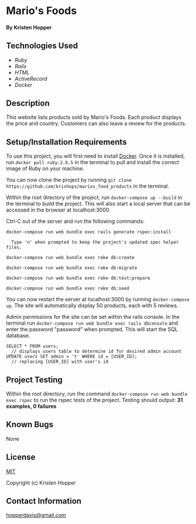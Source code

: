 # Mario's Foods

#### By Kristen Hopper

## Technologies Used

* _Ruby_
* _Rails_
* _HTML_
* _ActiveRecord_
* _Docker_

## Description

This website lists products sold by Mario's Foods. Each product displays the price and country. Customers can also leave a review for the products.

## Setup/Installation Requirements

To use this project, you will first need to install [Docker](https://docs.docker.com/get-docker/). Once it is installed, run `docker pull ruby:2.6.5` in the terminal to pull and install the correct image of Ruby on your machine.

You can now clone the project by running `git clone https://github.com/krishops/marios_food_products` in the terminal.

Within the root directory of the project, run `docker-compose up --build` in the terminal to build the project. This will also start a local server that can be accessed in the browser at localhost:3000. 

Ctrl-C out of the server and run the following commands:

`docker-compose run web bundle exec rails generate rspec:install`
      
      Type 'n' when prompted to keep the project's updated spec helper files.

`docker-compose run web bundle exec rake db:create`

`docker-compose run web bundle exec rake db:migrate`

`docker-compose run web bundle exec rake db:test:prepare`

`docker-compose run web bundle exec rake db:seed`

You can now restart the server at localhost:3000 by running `docker-compose up`. The site will automatically display 50 products, each with 5 reviews.

Admin permissions for the site can be set within the rails console. In the terminal run `docker-compose run web bundle exec rails dbconsole` and enter the password "password" when prompted. This will start the SQL database.

```
SELECT * FROM users;
  // displays users table to determine id for desired admin account
UPDATE users SET admin = 't' WHERE id = [USER_ID];
  // replacing [USER_ID] with user's id
```

## Project Testing

Within the root directory, run the command `docker-compose run web bundle exec rspec` to run the rspec tests of the project.
Testing should output: **31 examples, 0 failures**

## Known Bugs

None

## License

[MIT](https://opensource.org/licenses/MIT)

Copyright (c) Kristen Hopper

## Contact Information

hopperdavis@gmail.com


